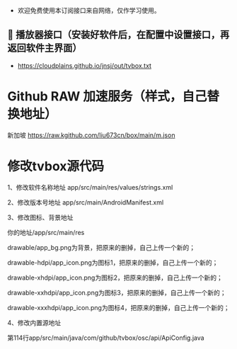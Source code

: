 - 欢迎免费使用本订阅接口来自网络，仅作学习使用。
## 📧 播放器接口（安装好软件后，在配置中设置接口，再返回软件主界面）

- https://cloudplains.github.io/jnsj/out/tvbox.txt


# Github RAW 加速服务（样式，自己替换地址）


新加坡 https://raw.kgithub.com/liu673cn/box/main/m.json



# 修改tvbox源代码

1、修改软件名称地址
app/src/main/res/values/strings.xml

2、修改版本号地址
app/src/main/AndroidManifest.xml

3、修改图标、背景地址

你的地址/app/src/main/res

drawable/app_bg.png为背景，把原来的删掉，自己上传一个新的；

drawable-hdpi/app_icon.png为图标1，把原来的删掉，自己上传一个新的；

drawable-xhdpi/app_icon.png为图标2，把原来的删掉，自己上传一个新的；

drawable-xxhdpi/app_icon.png为图标3，把原来的删掉，自己上传一个新的；

drawable-xxxhdpi/app_icon.png为图标4，把原来的删掉，自己上传一个新的；

4、修改内置源地址

第114行app/src/main/java/com/github/tvbox/osc/api/ApiConfig.java

       


